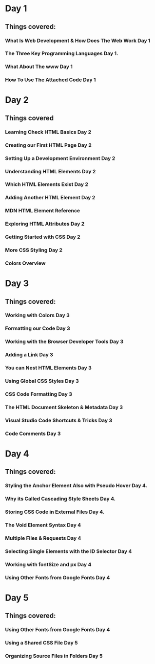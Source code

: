 # Day 1
## Things covered:
### What Is Web Development & How Does The Web Work Day 1
### The Three Key Programming Languages Day 1.
### What About The www Day 1
### How To Use The Attached Code Day 1
## 
# Day 2
## Things covered
###  Learning Check HTML Basics Day 2
### Creating our First HTML Page Day 2
### Setting Up a Development Environment Day 2
### Understanding HTML Elements Day 2
###  Which HTML Elements Exist Day 2
### Adding Another HTML Element Day 2
### MDN HTML Element Reference
### Exploring HTML Attributes Day 2
### Getting Started with CSS Day 2
### More CSS Styling Day 2
### Colors Overview
## 
# Day 3
## Things covered:
### Working with Colors Day 3
### Formatting our Code Day 3
### Working with the Browser Developer Tools Day 3
### Adding a Link Day 3
### You can Nest HTML Elements Day 3
### Using Global CSS Styles Day 3
### CSS Code Formatting Day 3
### The HTML Document Skeleton & Metadata Day 3
### Visual Studio Code Shortcuts & Tricks Day 3
### Code Comments Day 3
## 
# Day 4
## Things covered:
### Styling the Anchor Element Also with Pseudo Hover Day 4.
### Why its Called Cascading Style Sheets Day 4.
### Storing CSS Code in External Files Day 4.
### The Void Element Syntax Day 4
### Multiple Files & Requests Day 4
### Selecting Single Elements with the ID Selector Day 4
### Working with fontSize and px Day 4
### Using Other Fonts from Google Fonts Day 4
## 
# Day 5
## Things covered:
### Using Other Fonts from Google Fonts Day 4
### Using a Shared CSS File Day 5
### Organizing Source Files in Folders Day 5
